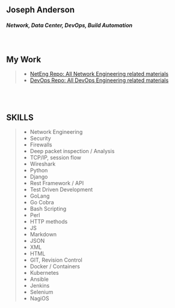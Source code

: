 ## Joseph Anderson
##### Network, Data Center, DevOps, Build Automation

<br />


## My Work
>   - [NetEng Repo: All Network Engineering related materials](https://github.com/futurelogic/net_eng)
>   - [DevOps Repo: All DevOps Engineering related materials](https://github.com/futurelogic/dev_ops)

<br />
<br />

## SKILLS
>   - Network Engineering
>   - Security
>   - Firewalls
>   - Deep packet inspection / Analysis
>   - TCP/IP, session flow
>   - Wireshark
>   - Python
>   - Django
>   - Rest Framework / API
>   - Test Driven Development
>   - GoLang
>   - Go Cobra
>   - Bash Scripting
>   - Perl
>   - HTTP methods
>   - JS
>   - Markdown
>   - JSON
>   - XML
>   - HTML
>   - GIT, Revision Control
>   - Docker / Containers
>   - Kubernetes
>   - Ansible
>   - Jenkins
>   - Selenium
>   - NagiOS
